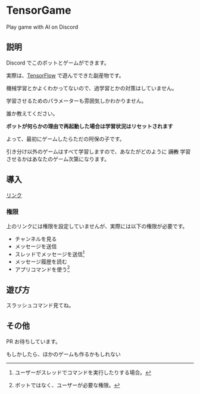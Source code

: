 # TensorGame

Play game with AI on Discord

## 説明

Discord でこのボットとゲームができます。

実際は、[TensorFlow](https://www.tensorflow.org/?hl=ja) で遊んでできた副産物です。

機械学習とかよくわかってないので、過学習とかの対策はしていません。

学習させるためのパラメーターも雰囲気しかわかりません。

誰か教えてください。

__**ボットが何らかの理由で再起動した場合は学習状況はリセットされます**__

よって、最初にゲームしたらただの阿保の子です。

引き分け以外のゲームはすべて学習しますので、あなたがどのように ~~調教~~ 学習させるかはあなたのゲーム次第になります。

## 導入

[リンク](https://discord.com/api/oauth2/authorize?client_id=905629242329559111&permissions=0&scope=bot%20applications.commands)

### 権限

上のリンクには権限を設定していませんが、実際には以下の権限が必要です。

- チャンネルを見る
- メッセージを送信
- スレッドでメッセージを送信[^1]
- メッセージ履歴を読む
- アプリコマンドを使う[^2]

[^1]: ユーザーがスレッドでコマンドを実行したりする場合。
[^2]: ボットではなく、ユーザーが必要な権限。

## 遊び方

スラッシュコマンド見てね。

## その他

PR お待ちしています。

もしかしたら、ほかのゲームも作るかもしれない
